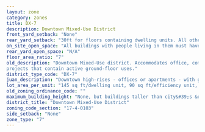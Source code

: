 ```yaml
---
layout: zone
category: zones
title: DX-7
description: Downtown Mixed-Use District
front_yard_setback: "None"
rear_yard_setback: "30ft for floors containing dwelling units. All others, none."
on_site_open_space: "All buildings with people living in them must have at least 36 sq ft of on-site open space per dwelling unit. (See 17-4-0410-A)"
rear_yard_open_space: "N/A"
floor_area_ratio: "7"
old_description: "Downtown Mixed-Use district. Accommodates office, commercial, public, institutional and residential development. The district promotes vertical mixed-use (residential/nonresidential) 
projects that contain active ground-floor uses."
district_type_code: "DX-7"
juan_description: "Downtown high-rises - offices or apartments - with ground-floor stores. Prevalent on the edges of Loop&#58; east of Dearborn Ave, in River North, the South Loop, and the West Loop."
lot_area_per_unit: "145 sq ft/dwelling unit, 90 sq ft/efficiency unit, 75 sq ft/SRO unit"
old_zoning_ordinance_code: ""
maximum_building_height: "None, but buildings taller than city&#39;s &quot;building height thresholds&quot; require Planned Development review."
district_title: "Downtown Mixed-Use District"
zoning_code_section: "17-4-0103"
side_setback: "None"
zone_type: "7"
---
```

